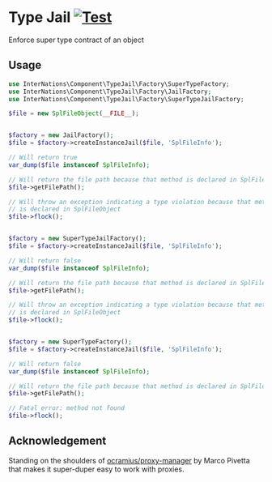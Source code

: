 # Type Jail [![Test](https://github.com/InterNations/type-jail/actions/workflows/tests.yaml/badge.svg)](https://github.com/InterNations/type-jail/actions/workflows/tests.yaml)
Enforce super type contract of an object

## Usage

```php
use InterNations\Component\TypeJail\Factory\SuperTypeFactory;
use InterNations\Component\TypeJail\Factory\JailFactory;
use InterNations\Component\TypeJail\Factory\SuperTypeJailFactory;

$file = new SplFileObject(__FILE__);


$factory = new JailFactory();
$file = $factory->createInstanceJail($file, 'SplFileInfo');

// Will return true
var_dump($file instanceof SplFileInfo);

// Will return the file path because that method is declared in SplFileInfo
$file->getFilePath();

// Will throw an exception indicating a type violation because that method
// is declared in SplFileObject
$file->flock();


$factory = new SuperTypeJailFactory();
$file = $factory->createInstanceJail($file, 'SplFileInfo');

// Will return false
var_dump($file instanceof SplFileInfo);

// Will return the file path because that method is declared in SplFileInfo
$file->getFilePath();

// Will throw an exception indicating a type violation because that method
// is declared in SplFileObject
$file->flock();


$factory = new SuperTypeFactory();
$file = $factory->createInstanceJail($file, 'SplFileInfo');

// Will return false
var_dump($file instanceof SplFileInfo);

// Will return the file path because that method is declared in SplFileInfo
$file->getFilePath();

// Fatal error: method not found
$file->flock();
```

## Acknowledgement
Standing on the shoulders of [ocramius/proxy-manager](https://github.com/Ocramius/ProxyManager/) by Marco Pivetta that makes it super-duper easy to work with proxies.
